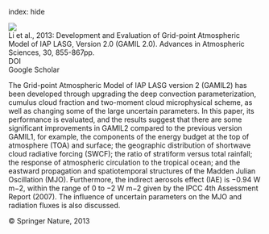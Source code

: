 index: hide

<div class="Citation">
    <div class="Citation-thumb CitationThumb-linked"  data-href="https://doi.org/10.1007/s00376-013-2157-5">
      <img src="https://static.claimspace.cloud/climate-study-static/refs/thumbs/9/Li_et_al_2013-thumb.png" />
    </div>

  <div class="Citation-body">
    <div class="Citation-text">Li et al., 2013: Development and Evaluation of Grid-point Atmospheric Model of IAP LASG, Version 2.0 (GAMIL 2.0). <span class="Article-journal">Advances in Atmospheric Sciences, </span><span class="Article-volume">30, </span>855-867pp.</div>
    <div class="Citation-links">
      <div class="CitationLink" data-href="https://doi.org/10.1007/s00376-013-2157-5">
        <div class="CitationLink-icon CitationLink-Doi"></div>
        <div class="CitationLink-text">DOI</div>
      </div>
      <div class="CitationLink" data-href="https://scholar.google.com/scholar?q=10.1007/s00376-013-2157-5">
        <div class="CitationLink-icon CitationLink-Scholar"></div>
        <div class="CitationLink-text">Google Scholar</div>
      </div>
    </div>
  </div>
</div>

The Grid-point Atmospheric Model of IAP LASG version 2 (GAMIL2) has been developed through upgrading the deep convection parameterization, cumulus cloud fraction and two-moment cloud microphysical scheme, as well as changing some of the large uncertain parameters. In this paper, its performance is evaluated, and the results suggest that there are some significant improvements in GAMIL2 compared to the previous version GAMIL1, for example, the components of the energy budget at the top of atmosphere (TOA) and surface; the geographic distribution of shortwave cloud radiative forcing (SWCF); the ratio of stratiform versus total rainfall; the response of atmospheric circulation to the tropical ocean; and the eastward propagation and spatiotemporal structures of the Madden Julian Oscillation (MJO). Furthermore, the indirect aerosols effect (IAE) is −0.94 W m−2, within the range of 0 to −2 W m−2 given by the IPCC 4th Assessment Report (2007). The influence of uncertain parameters on the MJO and radiation fluxes is also discussed.

<div class="Citation-copy">
&copy; Springer Nature, 2013
</div>